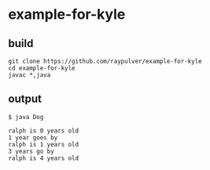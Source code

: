 # example-for-kyle

## build

```
git clone https://github.com/raypulver/example-for-kyle
cd example-for-kyle
javac *,java
```

## output

```
$ java Dog

ralph is 0 years old
1 year goes by
ralph is 1 years old
3 years go by
ralph is 4 years old
```
